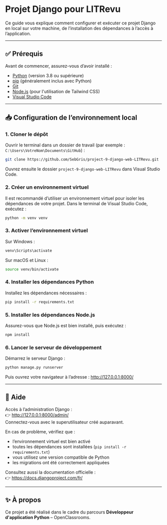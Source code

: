 # Projet Django pour LITRevu

Ce guide vous explique comment configurer et exécuter ce projet Django en local sur votre machine, de l’installation des dépendances à l’accès à l’application.

---

## ✅ Prérequis

Avant de commencer, assurez-vous d’avoir installé :

- [Python](https://www.python.org/downloads/) (version 3.8 ou supérieure)
- [pip](https://pip.pypa.io/en/stable/installation/) (généralement inclus avec Python)
- [Git](https://git-scm.com/downloads)
- [Node.js](https://nodejs.org/) (pour l'utilisation de Tailwind CSS)
- [Visual Studio Code](https://code.visualstudio.com/download)

---

## 📥 Configuration de l’environnement local

### 1. Cloner le dépôt

Ouvrir le terminal dans un dossier de travail (par exemple : `C:\Users\VotreNom\Documents\GitHub`) :
```bash
git clone https://github.com/SebGris/project-9-django-web-LITRevu.git
```
Ouvrez ensuite le dossier `project-9-django-web-LITRevu` dans Visual Studio Code.

### 2. Créer un environnement virtuel

Il est recommandé d’utiliser un environnement virtuel pour isoler les dépendances de votre projet.
Dans le terminal de Visual Studio Code, exécutez :
```bash
python -m venv venv
```

### 3. Activer l’environnement virtuel

Sur Windows :
```bash
venv\Scripts\activate
```
Sur macOS et Linux :
```bash
source venv/bin/activate
```

### 4. Installer les dépendances Python

Installez les dépendances nécessaires :
```bash
pip install -r requirements.txt
```

### 5. Installer les dépendances Node.js

Assurez-vous que Node.js est bien installé, puis exécutez :
```bash
npm install
```

### 6. Lancer le serveur de développement

Démarrez le serveur Django :
```bash
python manage.py runserver
```
Puis ouvrez votre navigateur à l’adresse : http://127.0.0.1:8000/

---

## 📄 Aide

Accès à l’administration Django :  
👉 http://127.0.0.1:8000/admin/  
Connectez-vous avec le superutilisateur créé auparavant.

En cas de problème, vérifiez que :

- l’environnement virtuel est bien activé
- toutes les dépendances sont installées (`pip install -r requirements.txt`)
- vous utilisez une version compatible de Python
- les migrations ont été correctement appliquées

Consultez aussi la documentation officielle :  
👉 https://docs.djangoproject.com/fr/

---

## ✨ À propos

Ce projet a été réalisé dans le cadre du parcours **Développeur d'application Python** – OpenClassrooms.